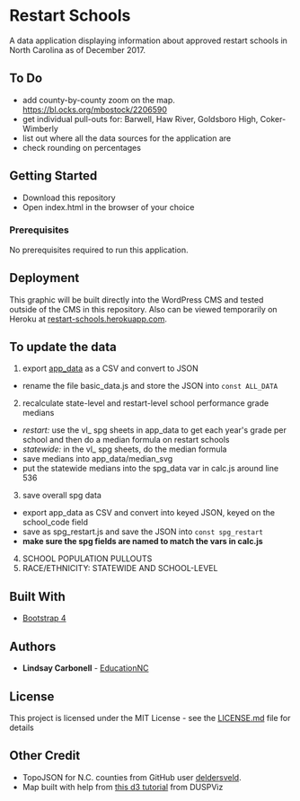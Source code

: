 # Restart Schools

<!-- <img src="apple_ruler.png" /> -->

A data application displaying information about approved restart schools in North Carolina as of December 2017.

## To Do
- add county-by-county zoom on the map. https://bl.ocks.org/mbostock/2206590
- get individual pull-outs for: Barwell, Haw River, Goldsboro High, Coker-Wimberly
- list out where all the data sources for the application are
- check rounding on percentages

## Getting Started

* Download this repository
* Open index.html in the browser of your choice

### Prerequisites

No prerequisites required to run this application.

## Deployment

This graphic will be built directly into the WordPress CMS and tested outside of the CMS in this repository.
Also can be viewed temporarily on Heroku at [restart-schools.herokuapp.com](restart-schools.herokuapp.com).

## To update the data

1. export [app_data](https://docs.google.com/spreadsheets/d/13rmGj4I6474HTwWnTejrxGKnU7yPt5lh_60iTVKCy0k/edit#gid=0) as a CSV and convert to JSON
  - rename the file basic_data.js and store the JSON into `const ALL_DATA`
2. recalculate state-level and restart-level school performance grade medians
  - _restart:_ use the vl_ spg sheets in app_data to get each year's grade per school and then do a median formula on restart schools
  - _statewide:_ in the vl_ spg sheets, do the median formula
  - save medians into app_data/median_svg
  - put the statewide medians into the spg_data var in calc.js around line 536
3. save overall spg data
  - export app_data as CSV and convert into keyed JSON, keyed on the school_code field
  - save as spg_restart.js and save the JSON into `const spg_restart`
  - **make sure the spg fields are named to match the vars in calc.js**
4. SCHOOL POPULATION PULLOUTS
5. RACE/ETHNICITY: STATEWIDE AND SCHOOL-LEVEL

## Built With

* [Bootstrap 4](https://v4-alpha.getbootstrap.com/getting-started/download/)

## Authors

* **Lindsay Carbonell** - [EducationNC](https://github.com/EducationNC)

## License

This project is licensed under the MIT License - see the [LICENSE.md](LICENSE.md) file for details

## Other Credit
- TopoJSON for N.C. counties from GitHub user [deldersveld](https://github.com/deldersveld/topojson/blob/master/countries/us-states/NC-37-north-carolina-counties.json).
- Map built with help from [this d3 tutorial](http://duspviz.mit.edu/d3-workshop/mapping-data-with-d3/) from DUSPViz
